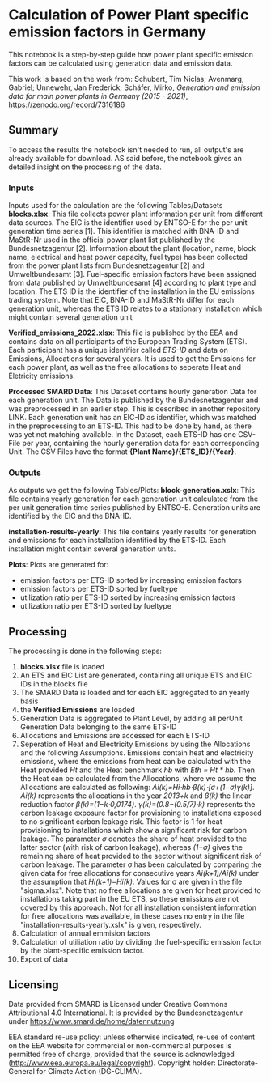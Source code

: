 # Calculation of Power Plant specific emission factors in Germany
This notebook is a step-by-step guide how power plant specific emission factors can be calculated using generation data and emission data. 

This work is based on the work from: Schubert, Tim Niclas; Avenmarg, Gabriel;  Unnewehr, Jan Frederick;  Schäfer, Mirko, _Generation and emission data for main power plants in Germany (2015 - 2021)_, https://zenodo.org/record/7316186

## Summary
To access the results the notebook isn't needed to run, all output's are already available for download. AS said before, the notebook gives an detailed insight on the processing of the data. 

### Inputs
Inputs used for the calculation are the following Tables/Datasets
__blocks.xlsx__: 
This file collects power plant information per unit from different data sources. The EIC is the identifier used by ENTSO-E for the per unit generation time series [1]. This identifier is matched with BNA-ID and MaStR-Nr used in the official power plant list published by the Bundesnetzagentur [2]. Information about the plant (location, name, block name, electrical and heat power capacity, fuel type) has been collected from the power plant lists from Bundesnetzagentur [2] and Umweltbundesamt [3]. Fuel-specific emission factors have been assigned from data published by Umweltbundesamt [4] according to plant type and location. The ETS ID is the identifier of the installation in the EU emissions trading system. Note that EIC, BNA-ID and MaStR-Nr differ for each generation unit, whereas the ETS ID relates to a stationary installation which might contain several generation unit

__Verified_emissions_2022.xlsx__:
This file is published by the EEA and contains data on all participants of the European Trading System (ETS). Each participant has a unique identifier called _ETS-ID_ and data on Emissions, Allocations for several years. It is used to get the Emissions for each power plant, as well as the free allocations to seperate Heat and Eletricity emissions.

__Processed SMARD Data__:
This Dataset contains hourly generation Data for each generation unit. The Data is published by the Bundesnetzagentur and was preprocessed in an earlier step. This is described in another repository LINK. Each generation unit has an EIC-ID as identifier, which was matched in the preprocessing to an ETS-ID. This had to be done by hand, as there was yet not matching available. In the Dataset, each ETS-ID has one CSV-File per year, containing the hourly generation data for each corresponding Unit. The CSV Files have the format __{Plant Name}/{ETS_ID}/{Year}__.

### Outputs
As outputs we get the following Tables/Plots:
__block-generation.xslx__:
This file contains yearly generation for each generation unit calculated from the per unit generation time series published by ENTSO-E. Generation units are identified by the EIC and the BNA-ID.

__installation-results-yearly__:
This file contains yearly results for generation and emissions for each installation identified by the ETS-ID. Each installation might contain several generation units.

__Plots__:
Plots are generated for:
- emission factors per ETS-ID sorted by increasing emission factors
- emission factors per ETS-ID sorted by fueltype
- utilization ratio per ETS-ID sorted by increasing emission factors
- utilization ratio per ETS-ID sorted by fueltype

## Processing
The processing is done in the following steps:
1. __blocks.xlsx__ file is loaded
1. An ETS and EIC List are generated, containing all unique ETS and EIC IDs in the blocks file
1. The SMARD Data is loaded and for each EIC aggregated to an yearly basis
1. the __Verified Emissions__ are loaded
1. Generation Data is aggregated to Plant Level, by adding all perUnit Generation Data belonging to the same ETS-ID
1. Allocations and Emissions are accessed for each ETS-ID
1. Seperation of Heat and Electricity Emissions by using the Allocations and the following Assumptions. Emissions contain heat and electricity emissions, where the emissions from heat can be calculated with the Heat provided _Ht_ and the Heat benchmark _hb_ with _Eth = Ht * hb_. Then the Heat can be calculated from the Allocations, where we assume the Allocations are calculated as following: _Ai(k)=Hi⋅hb⋅β(k)⋅[σ+(1−σ)γ(k)]_. _Ai(k)_ represents the allocations in the year _2013+k_ and _β(k)_ the linear reduction factor _β(k)=(1−k⋅0,0174)_. _γ(k)=(0.8−(0.5/7)⋅k)_ represents the carbon leakage exposure factor for provisioning to installations exposed to no significant carbon leakage risk. This factor is 1 for heat provisioning to installations which show a significant risk for carbon leakage. The parameter _σ_ denotes the share of heat provided to the latter sector (with risk of carbon leakage), whereas _(1−σ)_ gives the remaining share of heat provided to the sector without significant risk of carbon leakage. The parameter σ has been calculated by comparing the given data for free allocations for consecutive years _Ai(k+1)/Ai(k)_ under the assumption that _Hi(k+1)=Hi(k)_. Values for σ are given in the file "sigma.xlsx". Note that no free allocations are given for heat provided to installations taking part in the EU ETS, so these emissions are not covered by this approach. Not for all installation consistent information for free allocations was available, in these cases no entry in the file "installation-results-yearly.xslx" is given, respectively.
1. Calculation of annual emmision factors
1. Calculation of utiliation ratio by dividing the fuel-specific emission factor by the plant-specific emission factor.
1. Export of data

## Licensing 
Data provided from SMARD is Licensed under Creative Commons Attributional 4.0 International. It is provided by the Bundesnetzagentur under https://www.smard.de/home/datennutzung

EEA standard re-use policy: unless otherwise indicated, re-use of content on the EEA website for commercial or non-commercial purposes is permitted free of charge, provided that the source is acknowledged (http://www.eea.europa.eu/legal/copyright). Copyright holder: Directorate-General for Climate Action (DG-CLIMA).

  